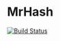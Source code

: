 # MrHash
[![Build Status](http://ci.mbsea.de/job/MrHash/badge/icon)](http://ci.mbsea.de/job/MrHash/)
